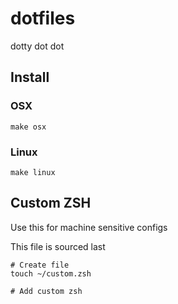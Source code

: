 # dotfiles

dotty dot dot

## Install

### OSX

```shell
make osx
```

### Linux

```shell
make linux
```

## Custom ZSH

Use this for machine sensitive configs

This file is sourced last

```shell
# Create file
touch ~/custom.zsh

# Add custom zsh
```
